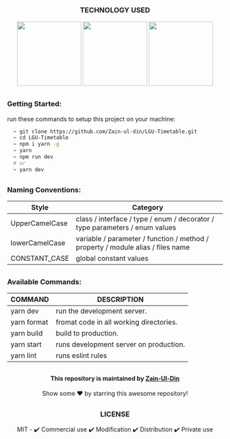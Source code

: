 
<!-- techonology used -->

##
### 

<div align='center'>
<h3>TECHNOLOGY USED</h3>
<img src = 'https://user-images.githubusercontent.com/78583049/208113209-bfd8c0a3-e692-4580-bdd7-b51226b2abd2.svg' width = '150px' height = '150px'/>
<img src = 'https://user-images.githubusercontent.com/78583049/208114006-e5689598-cc0f-4a07-88c3-4add1c8094d7.svg' width = '150px' height = '150px'/>
<img src = 'https://user-images.githubusercontent.com/78583049/208124689-586db7d1-f232-4add-ad78-f346261a7d47.svg' width = '150px' height = '150px'/>
</div>

##

<!-- Get Started Guide -->

### Getting Started:

run these commands to setup this project on your machine:

```bash
  ~ git clone https://github.com/Zain-ul-din/LGU-Timetable.git
  ~ cd LGU-Timetable
  ~ npm i yarn -g 
  ~ yarn
  ~ npm run dev
  # or
  ~ yarn dev
```

##

<!-- naming conventions -->

### Naming Conventions:

|      Style     | Category                                                                        | 
|----------------|---------------------------------------------------------------------------------|       
| UpperCamelCase | 	class / interface / type / enum / decorator / type parameters / enum values    |       
| lowerCamelCase | variable / parameter / function / method / property / module alias / files name |     
| CONSTANT_CASE  | global constant values                                                          | 

##

<!-- commands description -->


### Available Commands: 

|   COMMAND   | DESCRIPTION | 
|-------------|-------------|       
| yarn dev    | run the development server.             |       
| yarn format | fromat code in all working directories. |     
| yarn build  | build to production.                    | 
| yarn start  | runs development server on production.  |
| yarn lint   | runs eslint rules                       |

##

<!-- about -->



<div align="center">
<h4 font-weight="bold">This repository is maintained by <a href="https://github.com/Zain-ul-din">Zain-Ul-Din</a></h4>
<p> Show some ❤️ by starring this awesome repository! </p>
</div>

<!-- license -->

## 

<div align='center'>
<h3>LICENSE</h3>

MIT - ✔️ Commercial use ✔️ Modification ✔️ Distribution ✔️ Private use
</div>

##
